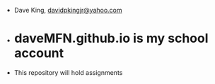 - Dave King, davidpkingjr@yahoo.com
- # daveMFN.github.io is my school account
- This repository will hold assignments
